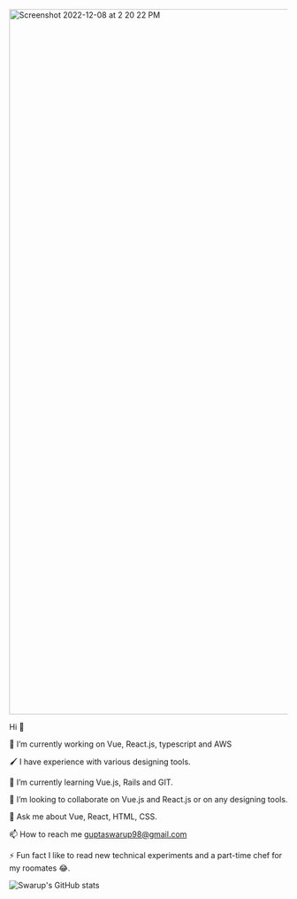 <img width="1274" alt="Screenshot 2022-12-08 at 2 20 22 PM" src="https://user-images.githubusercontent.com/56894217/206401458-360c0252-07d7-4d6c-b97b-9cdea236eff5.png">


Hi 👋


🔭 I’m currently working on Vue, React.js, typescript and AWS

🖌 I have experience with various designing tools.

🌱 I’m currently learning Vue.js, Rails and GIT.

👯 I’m looking to collaborate on Vue.js and React.js or on any designing tools.

💬 Ask me about Vue, React, HTML, CSS.

📫 How to reach me guptaswarup98@gmail.com

⚡ Fun fact I like to read new technical experiments and a part-time chef for my roomates 😂.


![Swarup's GitHub stats](https://github-readme-stats.vercel.app/api?username=swarup-cloud&count_private=true&theme=radical)


